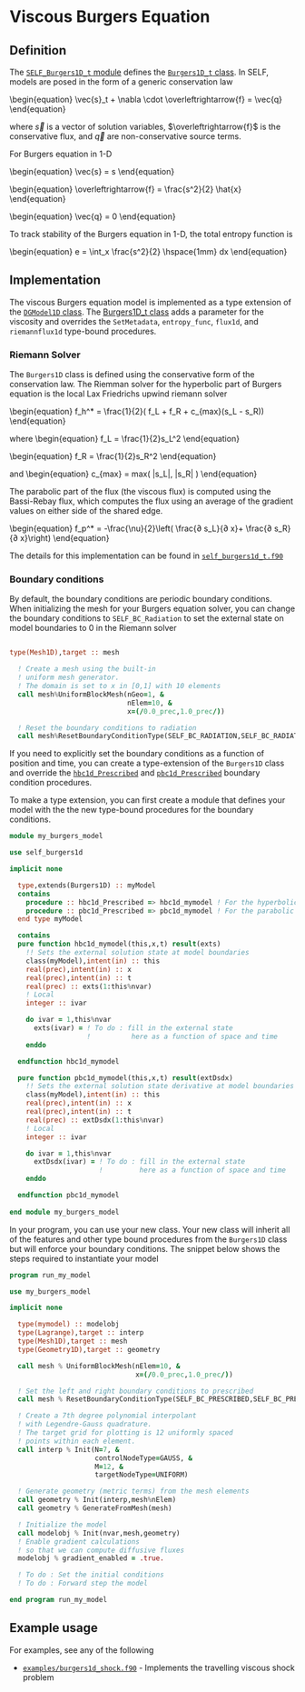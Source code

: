 # Viscous Burgers Equation

## Definition
The [`SELF_Burgers1D_t` module](../ford/module/self_burgers1d_t.html) defines the [`Burgers1D_t` class](ford/type/burgers1d_t.html). In SELF, models are posed in the form of a generic conservation law

\begin{equation}
\vec{s}_t + \nabla \cdot \overleftrightarrow{f} = \vec{q}
\end{equation}

where $\vec{s}$ is a vector of solution variables, $\overleftrightarrow{f}$ is the conservative flux, and $\vec{q}$ are non-conservative source terms. 

For Burgers equation in 1-D

\begin{equation}
\vec{s} = s
\end{equation}

\begin{equation}
\overleftrightarrow{f} = \frac{s^2}{2} \hat{x}
\end{equation}

\begin{equation}
\vec{q} = 0
\end{equation}

To track stability of the Burgers equation in 1-D, the total entropy function is

\begin{equation}
e = \int_x \frac{s^2}{2} \hspace{1mm} dx
\end{equation}

## Implementation
The viscous Burgers equation model is implemented as a type extension of the [`DGModel1D` class](../ford/type/dgmodel1d_t.html). The [Burgers1D_t class](../ford/type/burgers1d_t.html) adds a parameter for the viscosity and overrides the `SetMetadata`, `entropy_func`, `flux1d`, and `riemannflux1d` type-bound procedures.

### Riemann Solver
The `Burgers1D` class is defined using the conservative form of the conservation law. The Riemman solver for the hyperbolic part of Burgers equation is the local Lax Friedrichs upwind riemann solver

\begin{equation}
f_h^* = \frac{1}{2}( f_L + f_R + c_{max}(s_L - s_R))
\end{equation}

where 
\begin{equation}
f_L = \frac{1}{2}s_L^2
\end{equation}

\begin{equation}
f_R = \frac{1}{2}s_R^2
\end{equation}

and 
\begin{equation}
c_{max} = max( |s_L|, |s_R| )
\end{equation}

The parabolic part of the flux (the viscous flux) is computed using the Bassi-Rebay flux, which computes the flux using an average of the gradient values on either side of the shared edge.

\begin{equation}
f_p^* = -\frac{\nu}{2}\left( \frac{∂ s_L}{∂ x}+ \frac{∂ s_R}{∂ x}\right)
\end{equation}

The details for this implementation can be found in [`self_burgers1d_t.f90`](../ford/sourcefile/self_burgers1d_t.f90.html)

### Boundary conditions
By default, the boundary conditions are periodic boundary conditions. When initializing the mesh for your Burgers equation solver, you can change the boundary conditions to `SELF_BC_Radiation` to set the external state on model boundaries to 0 in the Riemann solver

```fortran

type(Mesh1D),target :: mesh

  ! Create a mesh using the built-in
  ! uniform mesh generator.
  ! The domain is set to x in [0,1] with 10 elements
  call mesh%UniformBlockMesh(nGeo=1, &
                             nElem=10, &
                             x=(/0.0_prec,1.0_prec/))

  ! Reset the boundary conditions to radiation
  call mesh%ResetBoundaryConditionType(SELF_BC_RADIATION,SELF_BC_RADIATION)

```

If you need to explicitly set the boundary conditions as a function of position and time, you can create a type-extension of the `Burgers1D` class and override the [`hbc1d_Prescribed`](../ford/proc/hbc1d_prescribed_model.html) and [`pbc1d_Prescribed`](../ford/proc/pbc1d_prescribed_model.html) boundary condition procedures.

To make a type extension, you can first create a module that defines your model with the the new type-bound procedures for the boundary conditions.

```fortran
module my_burgers_model

use self_burgers1d

implicit none

  type,extends(Burgers1D) :: myModel
  contains
    procedure :: hbc1d_Prescribed => hbc1d_mymodel ! For the hyperbolic part
    procedure :: pbc1d_Prescribed => pbc1d_mymodel ! For the parabolic part
  end type myModel

  contains
  pure function hbc1d_mymodel(this,x,t) result(exts)
    !! Sets the external solution state at model boundaries
    class(myModel),intent(in) :: this
    real(prec),intent(in) :: x
    real(prec),intent(in) :: t
    real(prec) :: exts(1:this%nvar)
    ! Local
    integer :: ivar

    do ivar = 1,this%nvar
      exts(ivar) = ! To do : fill in the external state 
                   !          here as a function of space and time
    enddo

  endfunction hbc1d_mymodel

  pure function pbc1d_mymodel(this,x,t) result(extDsdx)
    !! Sets the external solution state derivative at model boundaries
    class(myModel),intent(in) :: this
    real(prec),intent(in) :: x
    real(prec),intent(in) :: t
    real(prec) :: extDsdx(1:this%nvar)
    ! Local
    integer :: ivar

    do ivar = 1,this%nvar
      extDsdx(ivar) = ! To do : fill in the external state 
                      !         here as a function of space and time
    enddo

  endfunction pbc1d_mymodel
  
end module my_burgers_model
```

In your program, you can use your new class. Your new class will inherit all of the features and other type bound procedures from the `Burgers1D` class but will enforce your boundary conditions. The snippet below shows the steps required to instantiate your model

```fortran
program run_my_model

use my_burgers_model

implicit none

  type(mymodel) :: modelobj
  type(Lagrange),target :: interp
  type(Mesh1D),target :: mesh
  type(Geometry1D),target :: geometry

  call mesh % UniformBlockMesh(nElem=10, &
                               x=(/0.0_prec,1.0_prec/))

  ! Set the left and right boundary conditions to prescribed
  call mesh % ResetBoundaryConditionType(SELF_BC_PRESCRIBED,SELF_BC_PRESCRIBED)

  ! Create a 7th degree polynomial interpolant
  ! with Legendre-Gauss quadrature.
  ! The target grid for plotting is 12 uniformly spaced
  ! points within each element.
  call interp % Init(N=7, &
                     controlNodeType=GAUSS, &
                     M=12, &
                     targetNodeType=UNIFORM)

  ! Generate geometry (metric terms) from the mesh elements
  call geometry % Init(interp,mesh%nElem)
  call geometry % GenerateFromMesh(mesh)

  ! Initialize the model
  call modelobj % Init(nvar,mesh,geometry)
  ! Enable gradient calculations
  ! so that we can compute diffusive fluxes
  modelobj % gradient_enabled = .true.

  ! To do : Set the initial conditions
  ! To do : Forward step the model

end program run_my_model
```



## Example usage

For examples, see any of the following

* [`examples/burgers1d_shock.f90`](https://github.com/FluidNumerics/SELF/blob/main/examples/burgers1d_shock.f90) - Implements the travelling viscous shock problem